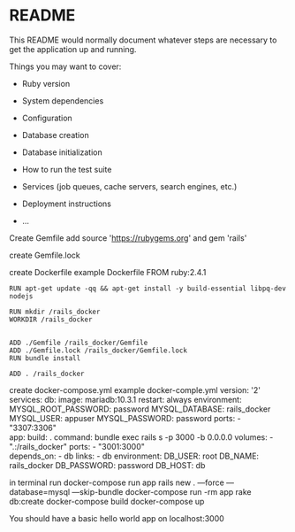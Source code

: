 # README

This README would normally document whatever steps are necessary to get the
application up and running.

Things you may want to cover:

* Ruby version

* System dependencies

* Configuration

* Database creation

* Database initialization

* How to run the test suite

* Services (job queues, cache servers, search engines, etc.)

* Deployment instructions

* ...

Create Gemfile
	add source 'https://rubygems.org' 
	and gem 'rails'

create Gemfile.lock

create Dockerfile
example Dockerfile
	FROM ruby:2.4.1

	RUN apt-get update -qq && apt-get install -y build-essential libpq-dev nodejs

	RUN mkdir /rails_docker
	WORKDIR /rails_docker


	ADD ./Gemfile /rails_docker/Gemfile
	ADD ./Gemfile.lock /rails_docker/Gemfile.lock
	RUN bundle install

	ADD . /rails_docker

create docker-compose.yml
example docker-comple.yml
	version: '2'
	services:
	  db:
	    image: mariadb:10.3.1
	    restart: always
	    environment:
	      MYSQL_ROOT_PASSWORD: password
	      MYSQL_DATABASE: rails_docker
	      MYSQL_USER: appuser
	      MYSQL_PASSWORD: password
	    ports:
	      - "3307:3306"  
	  app:
	    build: .
	    command: bundle exec rails s -p  3000 -b 0.0.0.0 
	    volumes:
	      - ".:/rails_docker"
	    ports:
	      - "3001:3000"  
	    depends_on:
	      - db
	    links:
	      - db
	    environment:
	      DB_USER: root
	      DB_NAME: rails_docker
	      DB_PASSWORD: password
	      DB_HOST: db

in terminal run
	docker-compose run app rails new . —force —database=mysql —skip-bundle
	docker-compose run -rm app rake db:create
	docker-compose build
	docker-compose up

You should have a basic hello world app on localhost:3000
	
